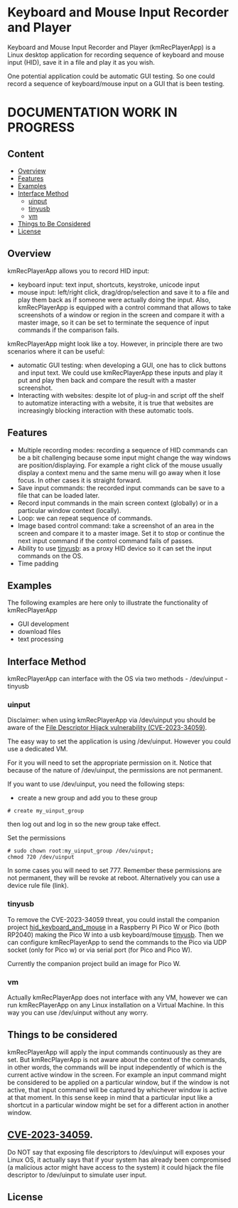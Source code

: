# Keyboard and Mouse Input Recorder and Player

Keyboard and Mouse Input Recorder and Player (kmRecPlayerApp) is a Linux desktop application 
for recording sequence of keyboard and mouse input (HID), save it in a file and play it as 
you wish.

One potential application could be automatic GUI testing. So one could
record a sequence of keyboard/mouse input on a GUI that is been testing.


# DOCUMENTATION WORK IN PROGRESS

## Content
- [Overview](#overview)
- [Features](#features)
- [Examples](#examples)
- [Interface Method](#interface-method)
	- [uinput](#uinput)
	- [tinyusb](#tinyusb)
	- [vm](#vm)
- [Things to Be Considered](things-to-be-considered)
- [License](#license)

## Overview

kmRecPlayerApp allows you to record HID input:
- keyboard input: text input, shortcuts, keystroke, unicode input
- mouse input: left/right click, drag/drop/selection
and save it to a file and play them back as if someone were actually doing
the input. Also, kmRecPlayerApp is equipped with a control command that 
allows to take screenshots of a window or region in the screen and compare it 
with a master image, so it can be set to terminate the sequence of input commands
if the comparison fails.

kmRecPlayerApp might look like a toy. However, in principle
there are two scenarios where it can be useful:
- automatic GUI testing: when developing a GUI, one has to click buttons 
  and input text. We could use kmRecPlayerApp these inputs and play it
  put and play then back and compare the result with a master screenshot.
- Interacting with websites: despite lot of plug-in and script off the shelf
  to automatize interacting with a website, it is true that websites are increasingly
  blocking interaction with these automatic tools.
  
## Features

- Multiple recording modes: recording a sequence of HID commands can be a bit 
  challenging because some input might change the way windows are position/displaying. 
  For example a right click of the mouse usually display a context menu and the same menu will
  go away when it lose focus. In other cases it is straight forward. 
- Save input commands: the recorded input commands can be save to a file that can be loaded
  later.
- Record input commands in the main screen context (globally) or in a particular window
  context (locally).
- Loop: we can repeat sequence of commands.
- Image based control command: take a screenshot of an area in the screen
  and compare it to a master image. Set it to stop or continue the next input
  command if the control command fails of passes.
- Ability to use [tinyusb](https://docs.tinyusb.org/en/latest/index.html): as a proxy HID
  device so it can set the input commands on the OS.
- Time padding

## Examples

The following examples are here only to illustrate the functionality of kmRecPlayerApp

- GUI development
- download files
- text processing

## Interface Method
kmRecPlayerApp can interface with the OS via two methods
	- /dev/uinput
	- tinyusb

### uinput

Disclaimer: when using kmRecPlayerApp via /dev/uinput you should be aware of
the [File Descriptor Hijack vulnerability (CVE-2023-34059)](https://access.redhat.com/security/cve/cve-2023-34059).

The easy way to set the application is using /dev/uinput.
However you could use a dedicated VM.


For it you will
need to set the appropriate permission on it. Notice that because of the nature of
/dev/uinput, the permissions are not permanent.

If you want to use /dev/uinput, you need the following steps:
- create a new group and add you to these group

```
# create my_uinput_group
```
then log out and log in so the new group take effect.

Set the permissions
```
# sudo chown root:my_uinput_group /dev/uinput;
chmod 720 /dev/uinput
```
In some cases you will need to set 777. Remember these permissions are
not permanent, they will be revoke at reboot.
Alternatively you can use a device rule file (link).


### tinyusb

To remove the CVE-2023-34059 threat, you could install the companion project
[hid_keyboard_and_mouse](https://github.com/volatilflerovium/keyboard_and_mouse_input_recorder_and_player/tree/main/hid_keyboard_and_mouse)
in a Raspberry Pi Pico W or Pico (both RP2040) making the Pico W into a usb keyboard/mouse
[tinyusb](https://docs.tinyusb.org/en/latest/index.html). Then
we can configure kmRecPlayerApp to send the commands to the Pico
via UDP socket (only for Pico w) or via serial port (for Pico and Pico W).

Currently the companion project build an image for Pico W.

### vm

Actually kmRecPlayerApp does not interface with any VM, however we can run kmRecPlayerApp on
any Linux installation on a Virtual Machine. In this way you can use 
/dev/uinput without any worry.

## Things to be considered

kmRecPlayerApp will apply the input commands continuously as they are set. But 
kmRecPlayerApp is not aware about the context of the commands, in other words,
the commands will be input independently of which is the current active window
in the screen. For example an input command might be considered to be applied on a
particular window, but if the window is not active, that input command will be
captured by whichever window is active at that moment. In this sense keep in mind
that a particular input like a shortcut in a particular window might be set for a different
action in another window. 

## [CVE-2023-34059](https://access.redhat.com/security/cve/cve-2023-34059).
Do NOT say that exposing file descriptors to /dev/uinput will exposes your Linux OS,
it actually says that if your system has already been compromised (a malicious actor might have
access to the system) it could hijack the file descriptor to /dev/uinput to simulate user input.

## License
